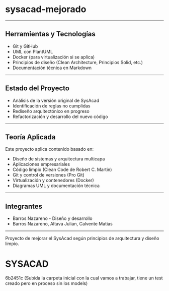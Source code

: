 # sysacad-mejorado
---

## Herramientas y Tecnologías
- Git y GitHub
- UML con PlantUML
- Docker (para virtualización si se aplica)
- Principios de diseño (Clean Architecture, Principios Solid, etc.)
- Documentación técnica en Markdown
---

## Estado del Proyecto
- Análisis de la versión original de SysAcad
- Identificación de reglas no cumplidas
- Rediseño arquitectónico en progreso
- Refactorización y desarrollo del nuevo código
---

## Teoría Aplicada
Este proyecto aplica contenido basado en:
- Diseño de sistemas y arquitectura multicapa
- Aplicaciones empresariales
- Código limpio (Clean Code de Robert C. Martin)
- Git y control de versiones (Pro Git)
- Virtualización y contenedores (Docker)
- Diagramas UML y documentación técnica
---

## Integrantes
- Barros Nazareno - Diseño y desarrollo
- Barros Nazareno, Altava Julian, Calvente Matias
---

Proyecto de mejorar el SysAcad según principios de arquitectura y diseño limpio.

# SYSACAD

6b2451c (Subida la carpeta inicial con la cual vamos a trabajar, tiene un test creado pero en proceso sin los models)
